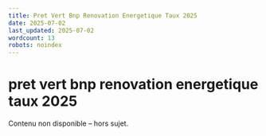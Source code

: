 ```yaml
---
title: Pret Vert Bnp Renovation Energetique Taux 2025
date: 2025-07-02
last_updated: 2025-07-02
wordcount: 13
robots: noindex
---
```


# pret vert bnp renovation energetique taux 2025

Contenu non disponible – hors sujet.